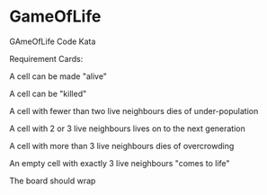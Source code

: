 # GameOfLife
GAmeOfLife Code Kata

Requirement Cards:

A cell can be made "alive"

A cell can be "killed"

A cell with fewer than two live neighbours dies of under-population

A cell with 2 or 3 live neighbours lives on to the next generation

A cell with more than 3 live neighbours dies of overcrowding

An empty cell with exactly 3 live neighbours "comes to life"

The board should wrap
